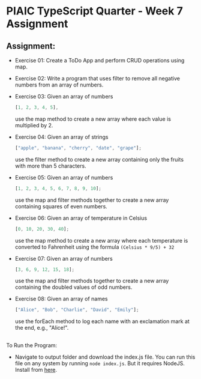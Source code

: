 <link rel="stylesheet" href="../readme-style.css">

# PIAIC TypeScript Quarter - Week 7 Assignment

## Assignment:

- Exercise 01: Create a ToDo App and perform CRUD operations using map.

- Exercise 02: Write a program that uses filter to remove all negative numbers from an array of numbers.

- Exercise 03: Given an array of numbers

  ```js
  [1, 2, 3, 4, 5],
  ```

  use the map method to create a new array where each value is multiplied by 2.

- Exercise 04: Given an array of strings

  ```js
  ["apple", "banana", "cherry", "date", "grape"];
  ```

  use the filter method to create a new array containing only the fruits with more than 5 characters.

- Exercise 05: Given an array of numbers

  ```js
  [1, 2, 3, 4, 5, 6, 7, 8, 9, 10];
  ```

  use the map and filter methods together to create a new array containing squares of even numbers.

- Exercise 06: Given an array of temperature in Celsius

  ```js
  [0, 10, 20, 30, 40];
  ```

  use the map method to create a new array where each temperature is converted to Fahrenheit using the formula `(Celsius * 9/5) + 32`

- Exercise 07: Given an array of numbers

  ```js
  [3, 6, 9, 12, 15, 18];
  ```

  use the map and filter methods together to create a new array containing the doubled values of odd numbers.

- Exercise 08: Given an array of names
  ```js
  ["Alice", "Bob", "Charlie", "David", "Emily"];
  ```
  use the forEach method to log each name with an exclamation mark at the end, e.g., "Alice!".

##

To Run the Program:

- Navigate to output folder and download the index.js file. You can run this file on any system by running
  `node index.js`. But it requires NodeJS. Install from [here](https://nodejs.org/en).
